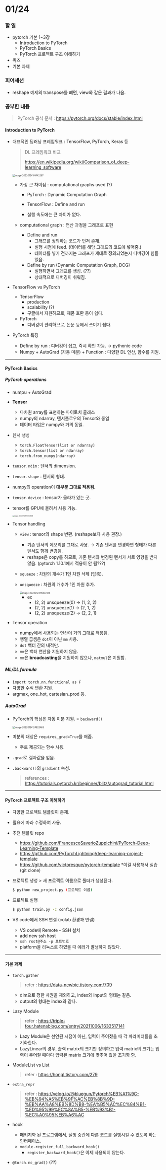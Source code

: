 # 01/24

### 할 일

* pytorch 기본 1~3강
  * Introduction to PyTorch
  * PyTorch Basics
  * PyTorch 프로젝트 구조 이해하기
* 퀴즈
* 기본 과제



### 피어세션

* reshape 예제의 transpose를 뺴면, view와 같은 결과가 나옴.



### 공부한 내용

> PyTorch 공식 문서 : https://pytorch.org/docs/stable/index.html

#### Introduction to PyTorch

* 대표적인 딥러닝 프레임워크 : TensorFlow, PyTorch, Keras 등

  > DL 프레임워크 비교
  >
  > https://en.wikipedia.org/wiki/Comparison_of_deep-learning_software

  <img src="0124.assets/image-20220124101442287.png" alt="image-20220124101442287" style="zoom:50%;" />

  * 가장 큰 차이점 : computational graphs used (?)

    * PyTorch : Dynamic Computation Graph

    * TensorFlow : Define and run
    * 실행 속도에는 큰 차이가 없다.

  * computational graph : 연산 과정을 그래프로 표현

    * Define and run
      * 그래프를 정의하는 코드가 먼저 존재.
      * 실행 시점에 feed. (데이터를 해당 그래프의 코드에 넣어줌.)
      * 데이터를 넣기 전까지는 그래프가 제대로 정의되었는지 디버깅이 힘들었음.
    * Define by run (Dynamic Computation Graph, DCG)
      * 실행하면서 그래프를 생성. (??)
      * 상대적으로 디버깅이 쉬워짐.

* TensorFlow vs PyTorch

  * TensorFlow
    * production
    * scalability (?)
    * 구글에서 지원하므로, 제품 호환 등이 쉽다.
  * PyTorch
    * 디버깅이 편리하므로, 논문 등에서 쓰이기 쉽다.

* PyTorch 특징

  * Define by run : 디버깅이 쉽고, 즉시 확인 가능. → pythonic  code
  * Numpy + AutoGrad (자동 미분) + Function : 다양한 DL 연산, 함수를 지원.



---



#### PyTorch Basics

##### PyTorch operations

* numpu + AutoGrad

* **Tensor**

  * 다차원 array를 표현하는 파이토치 클래스
  * numpy의 ndarray, 텐서플로우의 Tensor와 동일
  * 데이터 타입은 numpy와 거의 동일.

* 텐서 생성

  * `torch.FloatTensor(list or ndarray)` 
  * `torch.tensor(list or ndarray)`
  * `torch.from_numpy(ndarray)`

* `tensor.ndim` : 텐서의 dimension.

* `tensor.shape` : 텐서의 형태.

* numpy의 operation이 **대부분 그대로 적용됨**.

* `tensor.device`  : tensor가 올라가 있는 곳.

* tensor를 GPU에 올려서 사용 가능.

  <img src="0124.assets/image-20220124113659898.png" alt="image-20220124113659898" style="zoom: 33%;" />

* Tensor handling

  * `view` : tensor의 shape 변환. (reshape보다 사용 권장.)

    * 기존 텐서의 메모리를 그대로 사용. → 기존 텐서를 변경하면 형태가 다른 텐서도 함께 변경됨.
    * reshape은 copy를 하므로, 기존 텐서와 변경된 텐서가 서로 영향을 받지 않음. (pytorch 1.10.1에서 적용이 안 됨???)

  * `squeeze` : 차원의 개수가 1인 차원 삭제 (압축).

  * `unsqueeze` : 차원의 개수가 1인 차원 추가.

    <img src="0124.assets/image-20220124115307413.png" alt="image-20220124115307413" style="zoom:50%;" />

    * ex
      * (2, 2) unsqueeze(0) → (1, 2, 2)
      * (2, 2) unsqueeze(1) → (2, 1, 2)
      * (2, 2) unsqueeze(2) → (2, 2, 1)

* Tensor operation

  * numpy에서 사용되는 연산이 거의 그대로 적용됨.
  * 행렬 곱셈은 `dot`이 아닌 `mm` 사용. 
  * `dot` 백터 간의 내적만.
  * `mm`은 백터 연산을 지원하지 않음.
  * `mm`은 **broadcasting**을 지원하지 않으나, `matmul`은 지원함.



##### ML/DL formula

* `import torch.nn.functional as F`
* 다양한 수식 변환 지원.
* argmax, one_hot, cartesian_prod 등.



##### AutoGrad

* PyTorch의 핵심은 자동 미분 지원. = `backward()`

  <img src="0124.assets/image-20220124124822463.png" alt="image-20220124124822463" style="zoom:50%;" />

* 미분의 대상은 `requires_grad=True`를 해줌.

  * 주로 제공되는 함수 사용.

* `.grad`로 결과값을 얻음.

* `.backward()`의 `gradient` 속성.

  > references : https://tutorials.pytorch.kr/beginner/blitz/autograd_tutorial.html



---



#### PyTorch 프로젝트 구조 이해하기

* 다양한 프로젝트 템플릿이 존재.
* 필요에 따라 수정하여 사용.
* 추천 템플릿 repo
  * https://github.com/FrancescoSaverioZuppichini/PyTorch-Deep-Learning-Template
  * https://github.com/PyTorchLightning/deep-learning-project-template
  * https://github.com/victoresque/pytorch-template   *이걸 사용해서 실습 (git clone)



* 프로젝트 생성 > 새 프로젝트 이름으로 폴더가 생성된다.

  ```bash
  $ python new_project.py (프로젝트 이름)
  ```

* 프로젝트 실행

  ```bash
  $ python train.py -c config.json
  ```

* VS code에서 SSH 연결 (colab 환경과 연결)

  * VS code에 Remote - SSH 설치
  * add new ssh host
  * `ssh root@주소 -p 포트번호`
  * platform을 리눅스로 하였을 때 에러가 발생하지 않았다.



---



#### 기본 과제

* `torch.gather`

  > refer : https://data-newbie.tistory.com/709

  * dim으로 정한 차원을 제외하고, index와 input의 형태는 같음.
  * output의 형태는 index와 같다.

* Lazy Module

  > refer : https://triple-four.hatenablog.com/entry/20211006/1633517141

  * Lazy Module은 선언된 시점이 아닌, 입력이 주어졌을 때 각 파라미터들을 초기화한다.
  * LazyLinear의 경우, 출력 matrix의 크기만 정의하고 입력 matrix의 크기는 입력이 주어질 때마다 입력된 matrix 크기에 맞추어 값을 초기화 함.

* ModuleList vs List

  > refer : https://hongl.tistory.com/279
  
* `extra_repr`

  > refer : https://velog.io/@bluegun/Pytorch%EB%A1%9C-%EB%94%A5%EB%9F%AC%EB%8B%9D-%EB%AA%A8%EB%8D%B8-%EA%B5%AC%EC%84%B1-%ED%95%99%EC%8A%B5-%EB%93%B1-%EC%A0%95%EB%A6%AC

* hook

  * 패키지화 된 프로그램에서, 실행 중간에 다른 코드를 실행시킬 수 있도록 하는 인터페이스.
  * `module.register_full_backward_hook()`
    * `register_backward_hook()`은 이제 사용되지 않는다.

* `@torch.no_grad()` (??)
